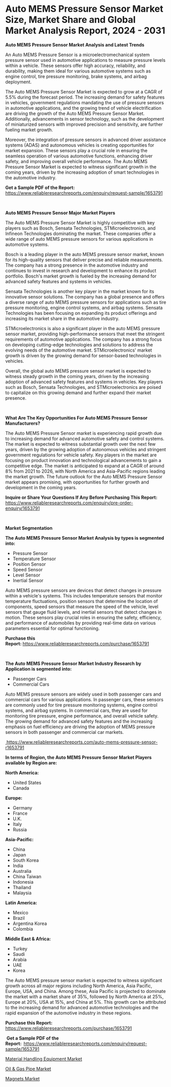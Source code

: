 <p><h1>Auto MEMS Pressure Sensor Market Size, Market Share and Global Market Analysis Report, 2024 - 2031</h1></p><p><strong>Auto MEMS Pressure Sensor Market Analysis and Latest Trends</strong></p>
<p><p>An Auto MEMS Pressure Sensor is a microelectromechanical system pressure sensor used in automotive applications to measure pressure levels within a vehicle. These sensors offer high accuracy, reliability, and durability, making them ideal for various automotive systems such as engine control, tire pressure monitoring, brake systems, and airbag deployment.</p><p>The Auto MEMS Pressure Sensor Market is expected to grow at a CAGR of 5.5% during the forecast period. The increasing demand for safety features in vehicles, government regulations mandating the use of pressure sensors in automotive applications, and the growing trend of vehicle electrification are driving the growth of the Auto MEMS Pressure Sensor Market. Additionally, advancements in sensor technology, such as the development of miniaturized sensors with improved precision and sensitivity, are further fueling market growth.</p><p>Moreover, the integration of pressure sensors in advanced driver assistance systems (ADAS) and autonomous vehicles is creating opportunities for market expansion. These sensors play a crucial role in ensuring the seamless operation of various automotive functions, enhancing driver safety, and improving overall vehicle performance. The Auto MEMS Pressure Sensor Market is expected to witness significant growth in the coming years, driven by the increasing adoption of smart technologies in the automotive industry.</p></p>
<p><strong>Get a Sample PDF of the Report:&nbsp;</strong> <a href="https://www.reliableresearchreports.com/enquiry/request-sample/1653791">https://www.reliableresearchreports.com/enquiry/request-sample/1653791</a></p>
<p>&nbsp;</p>
<p><strong>Auto MEMS Pressure Sensor Major Market Players</strong></p>
<p><p>The Auto MEMS Pressure Sensor Market is highly competitive with key players such as Bosch, Sensata Technologies, STMicroelectronics, and Infineon Technologies dominating the market. These companies offer a wide range of auto MEMS pressure sensors for various applications in automotive systems.</p><p>Bosch is a leading player in the auto MEMS pressure sensor market, known for its high-quality sensors that deliver precise and reliable measurements. The company has a strong presence in the automotive industry and continues to invest in research and development to enhance its product portfolio. Bosch's market growth is fueled by the increasing demand for advanced safety features and systems in vehicles.</p><p>Sensata Technologies is another key player in the market known for its innovative sensor solutions. The company has a global presence and offers a diverse range of auto MEMS pressure sensors for applications such as tire pressure monitoring, engine control systems, and airbag systems. Sensata Technologies has been focusing on expanding its product offerings and increasing its market share in the automotive industry.</p><p>STMicroelectronics is also a significant player in the auto MEMS pressure sensor market, providing high-performance sensors that meet the stringent requirements of automotive applications. The company has a strong focus on developing cutting-edge technologies and solutions to address the evolving needs of the automotive market. STMicroelectronics' market growth is driven by the growing demand for sensor-based technologies in vehicles.</p><p>Overall, the global auto MEMS pressure sensor market is expected to witness steady growth in the coming years, driven by the increasing adoption of advanced safety features and systems in vehicles. Key players such as Bosch, Sensata Technologies, and STMicroelectronics are poised to capitalize on this growing demand and further expand their market presence.</p></p>
<p>&nbsp;</p>
<p><strong>What Are The Key Opportunities For Auto MEMS Pressure Sensor Manufacturers?</strong></p>
<p><p>The Auto MEMS Pressure Sensor market is experiencing rapid growth due to increasing demand for advanced automotive safety and control systems. The market is expected to witness substantial growth over the next few years, driven by the growing adoption of autonomous vehicles and stringent government regulations for vehicle safety. Key players in the market are focusing on product innovation and technological advancements to gain a competitive edge. The market is anticipated to expand at a CAGR of around 8% from 2021 to 2026, with North America and Asia-Pacific regions leading the market growth. The future outlook for the Auto MEMS Pressure Sensor market appears promising, with opportunities for further growth and development in the coming years.</p></p>
<p><strong>Inquire or Share Your Questions If Any Before Purchasing This Report:</strong> <a href="https://www.reliableresearchreports.com/enquiry/pre-order-enquiry/1653791">https://www.reliableresearchreports.com/enquiry/pre-order-enquiry/1653791</a></p>
<p>&nbsp;</p>
<p><strong>Market Segmentation</strong></p>
<p><strong>The Auto MEMS Pressure Sensor Market Analysis by types is segmented into:</strong></p>
<p><ul><li>Pressure Sensor</li><li>Temperature Sensor</li><li>Position Sensor</li><li>Speed Sensor</li><li>Level Sensor</li><li>Inertial Sensor</li></ul></p>
<p><p>Auto MEMS pressure sensors are devices that detect changes in pressure within a vehicle's systems. This includes temperature sensors that monitor temperature fluctuations, position sensors that determine the location of components, speed sensors that measure the speed of the vehicle, level sensors that gauge fluid levels, and inertial sensors that detect changes in motion. These sensors play crucial roles in ensuring the safety, efficiency, and performance of automobiles by providing real-time data on various parameters essential for optimal functioning.</p></p>
<p><strong>Purchase this Report:&nbsp;</strong><a href="https://www.reliableresearchreports.com/purchase/1653791">https://www.reliableresearchreports.com/purchase/1653791</a></p>
<p>&nbsp;</p>
<p><strong>The Auto MEMS Pressure Sensor Market Industry Research by Application is segmented into:</strong></p>
<p><ul><li>Passenger Cars</li><li>Commercial Cars</li></ul></p>
<p><p>Auto MEMS pressure sensors are widely used in both passenger cars and commercial cars for various applications. In passenger cars, these sensors are commonly used for tire pressure monitoring systems, engine control systems, and airbag systems. In commercial cars, they are used for monitoring tire pressure, engine performance, and overall vehicle safety. The growing demand for advanced safety features and the increasing emphasis on fuel efficiency are driving the adoption of MEMS pressure sensors in both passenger and commercial car markets.</p></p>
<p><a href="https://www.reliableresearchreports.com/auto-mems-pressure-sensor-r1653791">&nbsp;https://www.reliableresearchreports.com/auto-mems-pressure-sensor-r1653791</a></p>
<p><strong>In terms of Region, the Auto MEMS Pressure Sensor Market Players available by Region are:</strong></p>
<p>
    <p> <strong> North America: </strong>
        <ul>
            <li>United States</li>
            <li>Canada</li>
        </ul>
        </p> 
    <p> <strong> Europe: </strong>
        <ul>
            <li>Germany</li>
            <li>France</li>
            <li>U.K.</li>
            <li>Italy</li>
            <li>Russia</li>
        </ul>
        </p> 
    <p> <strong> Asia-Pacific: </strong>
        <ul>
            <li>China</li>
            <li>Japan</li>
            <li>South Korea</li>
            <li>India</li>
            <li>Australia</li>
            <li>China Taiwan</li>
            <li>Indonesia</li>
            <li>Thailand</li>
            <li>Malaysia</li>
        </ul>
        </p> 
    <p> <strong> Latin America: </strong>
        <ul>
            <li>Mexico</li>
            <li>Brazil</li>
            <li>Argentina Korea</li>
            <li>Colombia</li>
        </ul>
        </p> 
    <p> <strong> Middle East & Africa: </strong>
        <ul>
            <li>Turkey</li>
            <li>Saudi</li>
            <li>Arabia</li>
            <li>UAE</li>
            <li>Korea</li>
        </ul>
    </p>
    </p>
<p><p>The Auto MEMS pressure sensor market is expected to witness significant growth across all major regions including North America, Asia Pacific, Europe, USA, and China. Among these, Asia Pacific is projected to dominate the market with a market share of 35%, followed by North America at 25%, Europe at 20%, USA at 15%, and China at 5%. This growth can be attributed to the increasing demand for advanced automotive technologies and the rapid expansion of the automotive industry in these regions.</p></p>
<p><strong>Purchase this Report: </strong><a href="https://www.reliableresearchreports.com/purchase/1653791">https://www.reliableresearchreports.com/purchase/1653791</a></p>
<p>&nbsp;<strong>Get a Sample PDF of the Report:&nbsp;&nbsp;</strong><a href="https://www.reliableresearchreports.com/enquiry/request-sample/1653791">https://www.reliableresearchreports.com/enquiry/request-sample/1653791</a></p>
<p><strong></strong></p>
<p><p><a href="https://www.linkedin.com/pulse/material-handling-equipmentnbspmarket-focuses-market-share-kesze">Material Handling Equipment Market</a></p><p><a href="https://www.linkedin.com/pulse/oil-amp-gas-pipe-market-insights-cagr-trends-growth-strategies-blhae">Oil & Gas Pipe Market</a></p><p><a href="https://www.linkedin.com/pulse/magnets-market-furnishes-information-share-trends-growth-s1gse">Magnets Market</a></p></p>